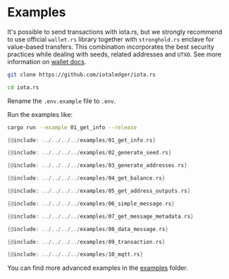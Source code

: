 # Examples

It's possible to send transactions with iota.rs, but we strongly recommend to use official `wallet.rs` library together with `stronghold.rs` enclave for value-based transfers. This combination incorporates the best security practices while dealing with seeds, related addresses and `UTXO`. See more information on [wallet docs](https://chrysalis.docs.iota.org/libraries/wallet).

```bash
git clone https://github.com/iotaledger/iota.rs
```

```bash
cd iota.rs
```

Rename the `.env.example` file to `.env`.

Run the examples like:

```bash
cargo run --example 01_get_info --release
```

```rust
{@include: ../../../../examples/01_get_info.rs}
```

```rust
{@include: ../../../../examples/02_generate_seed.rs}
```

```rust
{@include: ../../../../examples/03_generate_addresses.rs}
```

```rust
{@include: ../../../../examples/04_get_balance.rs}
```

```rust
{@include: ../../../../examples/05_get_address_outputs.rs}
```

```rust
{@include: ../../../../examples/06_simple_message.rs}
```

```rust
{@include: ../../../../examples/07_get_message_metadata.rs}
```

```rust
{@include: ../../../../examples/08_data_message.rs}
```

```rust
{@include: ../../../../examples/09_transaction.rs}
```

```rust
{@include: ../../../../examples/10_mqtt.rs}
```

You can find more advanced examples in the [examples](https://github.com/iotaledger/iota.rs/tree/dev/examples) folder.
